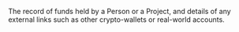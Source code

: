 The record of funds held by a Person or a Project, and details of any external links such as other crypto-wallets or real-world accounts. 
